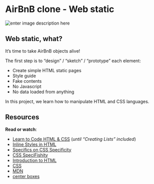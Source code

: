 ﻿# AirBnB clone - Web static

![enter image description here](https://s3.amazonaws.com/intranet-projects-files/concepts/74/hbnb_step1.png)

## Web static, what?
It’s time to take AirBnB objects alive!

The first step is to “design” / “sketch” / “prototype” each element:

-   Create simple HTML static pages
-   Style guide
-   Fake contents
-   No Javascript
-   No data loaded from anything

In this project, we learn how to manipulate HTML and CSS languages. 
## Resources

**Read or watch**:

-   [Learn to Code HTML & CSS](https://learn.shayhowe.com/html-css/)  (_until “Creating Lists” included_)
-   [Inline Styles in HTML](https://www.codecademy.com/article/html-inline-styles)
-   [Specifics on CSS Specificity](https://css-tricks.com/specifics-on-css-specificity/")
-   [CSS SpeciFishity](https://www.standardista.com/cgi-sys/suspendedpage.cgi")
-   [Introduction to HTML](https://developer.mozilla.org/en-US/docs/Learn/HTML/Introduction_to_HTML)
-   [CSS](https://developer.mozilla.org/en-US/docs/Learn/CSS)
-   [MDN](https://developer.mozilla.org/en-US/)
-   [center boxes](https://css-tricks.com/centering-css-complete-guide/)




